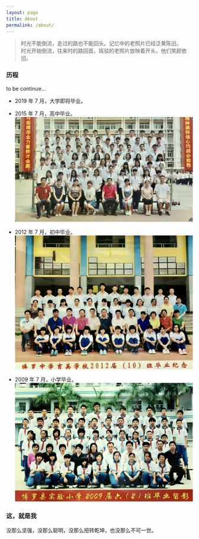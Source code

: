 ```yaml
---
layout: page
title: About
permalink: /about/
---
```


> <i class="fas fa-quote-left fa-2x fa-pull-left"></i>时光不能倒流，走过的路也不能回头。记忆中的老照片已经泛黄陈旧。<br>
                                                      时光开始倒流，往来时的路回首。斑驳的老照片放映着开头，他们笑颜依旧。

### 历程

to be continue...

- 2019 年 7 月，大学即将毕业。

- 2015 年 7 月，高中毕业。
    ![](/images/about/Senior.jpg)

- 2012 年 7 月，初中毕业。
    ![](/images/about/Junior.jpg)

- 2009 年 7 月，小学毕业。
    ![](/images/about/Primary.jpg)

### 这，就是我
没那么坚强，没那么聪明，没那么扭转乾坤，也没那么不可一世。

<link rel="stylesheet" href="https://use.fontawesome.com/releases/v5.4.2/css/all.css" integrity="sha384-/rXc/GQVaYpyDdyxK+ecHPVYJSN9bmVFBvjA/9eOB+pb3F2w2N6fc5qB9Ew5yIns" crossorigin="anonymous">